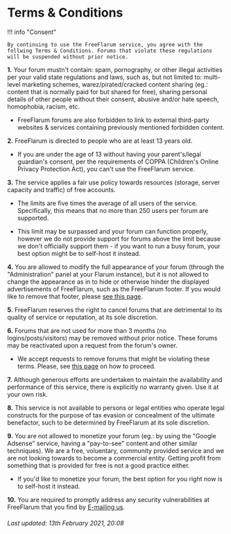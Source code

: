 # Terms & Conditions

!!! info "Consent"

    By continuing to use the FreeFlarum service, you agree with the follwing Terms & Conditions. Forums that violate these regulations will be suspended without prior notice.

**1.** Your forum mustn't contain: spam, pornography, or other illegal activities per your valid state regulations and laws, such as, but not limited to: multi-level marketing schemes, warez/pirated/cracked content sharing (eg.: content that is normally paid for but shared for free), sharing personal details of other people without their consent, abusive and/or hate speech, homophobia, racism, etc.

  - FreeFlarum forums are also forbidden to link to external third-party websites & services containing previously mentioned forbidden content.

**2.** FreeFlarum is directed to people who are at least 13 years old.

  - If you are under the age of 13 without having your parent's/legal guardian's consent, per the requirements of COPPA (Children's Online Privacy Protection Act), you can't use the FreeFlarum service.

**3.** The service applies a fair use policy towards resources (storage, server capacity and traffic) of free accounts.

  - The limits are five times the average of all users of the service. Specifically, this means that no more than 250 users per forum are supported.

  - This limit may be surpassed and your forum can function properly, however we do not provide support for forums above the limit because we don't officially support them - if you want to run a busy forum, your best option might be to self-host it instead.

**4.** You are allowed to modify the full appearance of your forum (through the "Administration" panel at your Flarum instance), but it is not allowed to change the appearance as in to hide or otherwise hinder the displayed advertisements of FreeFlarum, such as the FreeFlarum footer. If you would like to remove that footer, please [see this page](./faq/#can-i-pay-to-remove-the-powered-by-freeflarum-footer-for-my-or-other-forum).

**5.** FreeFlarum reserves the right to cancel forums that are detrimental to its quality of service or reputation, at its sole discretion.

**6.** Forums that are not used for more than 3 months (no logins/posts/visitors) may be removed without prior notice. These forums may be reactivated upon a request from the forum's owner.

  - We accept requests to remove forums that might be violating these terms. Please, see [this page](./faq/#can-i-report-a-forum-that-violates-your-terms-conditions-or-is-inappropriate-by-any-other-means) on how to proceed.

**7.** Although generous efforts are undertaken to maintain the availability and performance of this service, there is explicitly no warranty given. Use it at your own risk.

**8.** This service is not available to persons or legal entities who operate legal constructs for the purpose of tax evasion or concealment of the ultimate benefactor, such to be determined by FreeFlarum at its sole discretion.

**9.** You are not allowed to monetize your forum (eg.: by using the "Google Adsense" service, having a "pay-to-see" content and other similar techniques). We are a free, voluentary, community provided service and we are not looking towards to become a commercial entity. Getting profit from something that is provided for free is not a good practice either.

  - If you'd like to monetize your forum, the best option for you right now is to self-host it instead.

**10.** You are required to promptly address any security vulnerabilities at FreeFlarum that you find by [E-mailing us](mailto:info@freeflarum.com).

<p align="center">
    <h6><i>Last updated: 13th February 2021, 20:08</i></h6>
</p>
